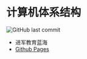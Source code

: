# 计算机体系结构

![GitHub last commit](https://img.shields.io/github/last-commit/BakaNetwork/computerArchitecture)

- 进军教育蓝海
- [Github Pages](https://bakanetwork.github.io/ComputerArchitecture/计算机系统结构.md)
